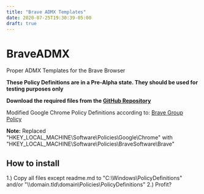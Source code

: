 ```yaml
---
title: "Brave ADMX Templates"
date: 2020-07-25T19:30:39-05:00
draft: true
---
```


# BraveADMX
Proper ADMX Templates for the Brave Browser

**These Policy Definitions are in a Pre-Alpha state. They should be used for testing purposes only**

**Download the required files from the [GitHub Repository](https://github.com/simeononsecurity/BraveADMX)**

Modified Google Chrome Policy Definitions according to:
[Brave Group Policy](https://support.brave.com/hc/en-us/articles/360039248271-Group-Policy)

**Note:**
Replaced "HKEY_LOCAL_MACHINE\Software\Policies\Google\Chrome" with "HKEY_LOCAL_MACHINE\Software\Policies\BraveSoftware\Brave"

## How to install

1.) Copy all files except readme.md to "C:\Windows\PolicyDefinitions" and/or "\\\domain.tld\domain\Policies\PolicyDefinitions"
2.) Profit?